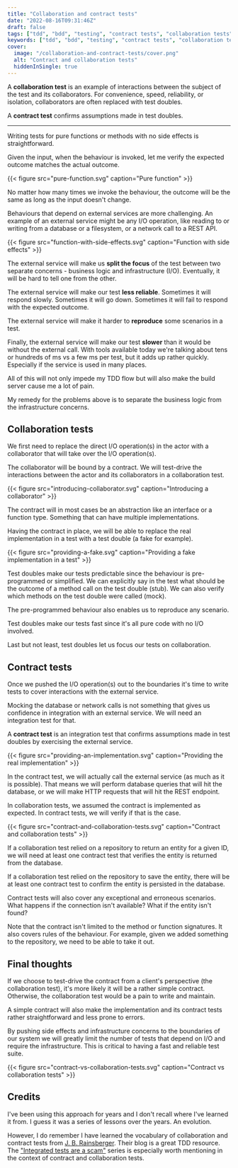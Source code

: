 ```yaml
---
title: "Collaboration and contract tests"
date: "2022-08-16T09:31:46Z"
draft: false
tags: ["tdd", "bdd", "testing", "contract tests", "collaboration tests"]
keywords: ["tdd", "bdd", "testing", "contract tests", "collaboration tests"]
cover:
  image: "/collaboration-and-contract-tests/cover.png"
  alt: "Contract and collaboration tests"
  hiddenInSingle: true
---
```


A **collaboration test** is an example of interactions between the subject of the test and its collaborators.
For convenience, speed, reliability, or isolation, collaborators are often replaced with test doubles.

A **contract test** confirms assumptions made in test doubles.

----------------------------------

Writing tests for pure functions or methods with no side effects is straightforward.

Given the input, when the behaviour is invoked, let me verify the expected outcome matches the actual outcome.

{{< figure src="pure-function.svg" caption="Pure function" >}}

No matter how many times we invoke the behaviour, the outcome will be the same as long as the input doesn't change.

Behaviours that depend on external services are more challenging. An example of an external service might be any I/O operation, like reading to or writing from a database or a filesystem, or a network call to a REST API.

{{< figure src="function-with-side-effects.svg" caption="Function with side effects" >}}

The external service will make us **split the focus** of the test between two separate concerns - business logic and infrastructure (I/O). Eventually, it will be hard to tell one from the other.

The external service will make our test **less reliable**. Sometimes it will respond slowly. Sometimes it will go down. Sometimes it will fail to respond with the expected outcome.

The external service will make it harder to **reproduce** some scenarios in a test.

Finally, the external service will make our test **slower** than it would be without the external call. With tools available today we're talking about tens or hundreds of ms vs a few ms per test, but it adds up rather quickly. Especially if the service is used in many places.

All of this will not only impede my TDD flow but will also make the build server cause me a lot of pain.

My remedy for the problems above is to separate the business logic from the infrastructure concerns.

## Collaboration tests

We first need to replace the direct I/O operation(s) in the actor with a collaborator that will take over the I/O operation(s).

The collaborator will be bound by a contract. We will test-drive the interactions between the actor and its collaborators in a collaboration test.

{{< figure src="introducing-collaborator.svg" caption="Introducing a collaborator" >}}

The contract will in most cases be an abstraction like an interface or a function type. Something that can have multiple implementations.

Having the contract in place, we will be able to replace the real implementation in a test with a test double (a fake for example).

{{< figure src="providing-a-fake.svg" caption="Providing a fake implementation in a test" >}}

Test doubles make our tests predictable since the behaviour is pre-programmed or simplified. We can explicitly say in the test what should be the outcome of a method call on the test double (stub). We can also verify which methods on the test double were called (mock).

The pre-programmed behaviour also enables us to reproduce any scenario.

Test doubles make our tests fast since it's all pure code with no I/O involved.

Last but not least, test doubles let us focus our tests on collaboration.

## Contract tests

Once we pushed the I/O operation(s) out to the boundaries it's time to write tests to cover interactions with the external service.

Mocking the database or network calls is not something that gives us confidence in integration with an external service. We will need an integration test for that.

A **contract test** is an integration test that confirms assumptions made in test doubles by exercising the external service.

{{< figure src="providing-an-implementation.svg" caption="Providing the real implementation" >}}

In the contract test, we will actually call the external service (as much as it is possible). That means we will perform database queries that will hit the database, or we will make HTTP requests that will hit the REST endpoint.

In collaboration tests, we assumed the contract is implemented as expected. In contract tests, we will verify if that is the case.

{{< figure src="contract-and-collaboration-tests.svg" caption="Contract and collaboration tests" >}}

If a collaboration test relied on a repository to return an entity for a given ID, we will need at least one contract test that verifies the entity is returned from the database.

If a collaboration test relied on the repository to save the entity, there will be at least one contract test to confirm the entity is persisted in the database.

Contract tests will also cover any exceptional and erroneous scenarios. What happens if the connection isn't available? What if the entity isn't found?

Note that the contract isn't limited to the method or function signatures. It also covers rules of the behaviour. For example, given we added something to the repository, we need to be able to take it out.

## Final thoughts

If we choose to test-drive the contract from a client's perspective (the collaboration test), it's more likely it will be a rather simple contract. Otherwise, the collaboration test would be a pain to write and maintain.

A simple contract will also make the implementation and its contract tests rather straightforward and less prone to errors.

By pushing side effects and infrastructure concerns to the boundaries of our system we will greatly limit the number of tests that depend on I/O and require the infrastructure. This is critical to having a fast and reliable test suite.

{{< figure src="contract-vs-collaboration-tests.svg" caption="Contract vs collaboration tests" >}}

## Credits

I've been using this approach for years and I don't recall where I've learned it from. I guess it was a series of lessons over the years. An evolution.

However, I do remember I have learned the vocabulary of collaboration and contract tests from [J. B. Rainsberger](https://www.jbrains.ca/). Their blog is a great TDD resource. The ["Integrated tests are a scam"](https://blog.thecodewhisperer.com/series#integrated-tests-are-a-scam) series is especially worth mentioning in the context of contract and collaboration tests.

<!-- https://excalidraw.com/#json=gZa8rSCMjWXFdVa3kaLpz,prmQ3Ninf2tQbd_Ui0370g -->
